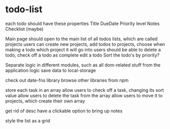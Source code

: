 # todo-list

each todo should have these properties
Title
DueDate
Priority level
Notes
Checklist (maybe)

Main page should open to the main list of all todos lists, which are called projects
users can create new projects, add todos to projects, choose when making a todo which project it will go into
users should be able to delete a todo, check off a todo as complete
edit a todo
Sort the todo's by priority? 

Separate logic in different modules, such as all dom-related stuff from the application logic
save data to local-storage

check out date-fns library
browse other libraries from npm


store each task in an array
allow users to check off a task, changing its sort value
allow users to delete the task from the array
allow users to move it to projects, which create their own array

get rid of desc
have a clickable option to bring up notes

style the list as a grid
